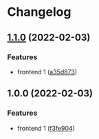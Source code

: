 # Changelog

## [1.1.0](https://github.com/kalosisz/git-w/compare/frontend-v1.0.0...frontend-v1.1.0) (2022-02-03)


### Features

* frontend 1 ([a35d873](https://github.com/kalosisz/git-w/commit/a35d873ce35eeb30f19ea3693b8ae94ed6e11f23))

## 1.0.0 (2022-02-03)


### Features

* frontend 1 ([f3fe904](https://github.com/kalosisz/git-w/commit/f3fe90478ecfb5657b00d04e7ac7250522b7c986))
